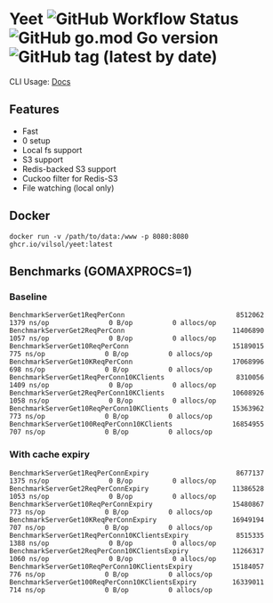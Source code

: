 # Yeet ![GitHub Workflow Status](https://img.shields.io/github/workflow/status/vilsol/yeet/build) ![GitHub go.mod Go version](https://img.shields.io/github/go-mod/go-version/vilsol/yeet) ![GitHub tag (latest by date)](https://img.shields.io/github/v/tag/vilsol/yeet)

CLI Usage: [Docs](./docs/yeet.md)

## Features

* Fast
* 0 setup
* Local fs support
* S3 support
* Redis-backed S3 support
* Cuckoo filter for Redis-S3
* File watching (local only)

## Docker

```
docker run -v /path/to/data:/www -p 8080:8080 ghcr.io/vilsol/yeet:latest
```

## Benchmarks (GOMAXPROCS=1)

### Baseline

```
BenchmarkServerGet1ReqPerConn                            8512062              1379 ns/op               0 B/op          0 allocs/op
BenchmarkServerGet2ReqPerConn                           11406890              1057 ns/op               0 B/op          0 allocs/op
BenchmarkServerGet10ReqPerConn                          15189015               775 ns/op               0 B/op          0 allocs/op
BenchmarkServerGet10KReqPerConn                         17068996               698 ns/op               0 B/op          0 allocs/op
BenchmarkServerGet1ReqPerConn10KClients                  8310056              1409 ns/op               0 B/op          0 allocs/op
BenchmarkServerGet2ReqPerConn10KClients                 10608926              1058 ns/op               0 B/op          0 allocs/op
BenchmarkServerGet10ReqPerConn10KClients                15363962               773 ns/op               0 B/op          0 allocs/op
BenchmarkServerGet100ReqPerConn10KClients               16854955               707 ns/op               0 B/op          0 allocs/op
```

### With cache expiry

```
BenchmarkServerGet1ReqPerConnExpiry                      8677137              1375 ns/op               0 B/op          0 allocs/op
BenchmarkServerGet2ReqPerConnExpiry                     11386528              1053 ns/op               0 B/op          0 allocs/op
BenchmarkServerGet10ReqPerConnExpiry                    15480867               773 ns/op               0 B/op          0 allocs/op
BenchmarkServerGet10KReqPerConnExpiry                   16949194               707 ns/op               0 B/op          0 allocs/op
BenchmarkServerGet1ReqPerConn10KClientsExpiry            8515335              1388 ns/op               0 B/op          0 allocs/op
BenchmarkServerGet2ReqPerConn10KClientsExpiry           11266317              1060 ns/op               0 B/op          0 allocs/op
BenchmarkServerGet10ReqPerConn10KClientsExpiry          15184057               776 ns/op               0 B/op          0 allocs/op
BenchmarkServerGet100ReqPerConn10KClientsExpiry         16339011               714 ns/op               0 B/op          0 allocs/op
```
